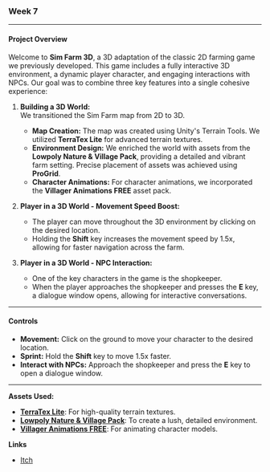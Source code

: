 ### Week 7

---

#### Project Overview

Welcome to **Sim Farm 3D**, a 3D adaptation of the classic 2D farming game we previously developed.
This game includes a fully interactive 3D environment, a dynamic player character, and engaging interactions with NPCs.
Our goal was to combine three key features into a single cohesive experience:

1. **Building a 3D World:**  
   We transitioned the Sim Farm map from 2D to 3D.  
   - **Map Creation:** The map was created using Unity's Terrain Tools. We utilized **TerraTex Lite** for advanced terrain textures.  
   - **Environment Design:** We enriched the world with assets from the **Lowpoly Nature & Village Pack**, providing a detailed and vibrant farm setting. Precise placement of assets was achieved using **ProGrid**.  
   - **Character Animations:** For character animations, we incorporated the **Villager Animations FREE** asset pack.  

2. **Player in a 3D World - Movement Speed Boost:**  
   - The player can move throughout the 3D environment by clicking on the desired location.  
   - Holding the **Shift** key increases the movement speed by 1.5x, allowing for faster navigation across the farm.  

3. **Player in a 3D World - NPC Interaction:**  
   - One of the key characters in the game is the shopkeeper.  
   - When the player approaches the shopkeeper and presses the **E** key, a dialogue window opens, allowing for interactive conversations.  

---

#### Controls

- **Movement:** Click on the ground to move your character to the desired location.  
- **Sprint:** Hold the **Shift** key to move 1.5x faster.  
- **Interact with NPCs:** Approach the shopkeeper and press the **E** key to open a dialogue window.  

---

**Assets Used:**  
   - **[TerraTex Lite](https://assetstore.unity.com/packages/tools/terrain/terratex-lite-automated-terrain-texturing-splatmap-139310)**: For high-quality terrain textures.  
   - **[Lowpoly Nature & Village Pack](https://assetstore.unity.com/packages/3d/environments/lowpoly-nature-village-pack-165318)**: To create a lush, detailed environment.  
   - **[Villager Animations FREE](https://assetstore.unity.com/packages/3d/animations/villager-animations-free-157920)**: For animating character models.  

**Links**
- [Itch]()
